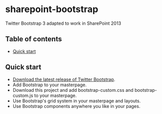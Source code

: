 sharepoint-bootstrap
====================

Twitter Bootstrap 3 adapted to work in SharePoint 2013



## Table of contents

 - [Quick start](#quick-start)


## Quick start

- [Download the latest release of Twitter Bootstrap](http://getbootstrap.com/).
- Add Bootstrap to your masterpage.
- Download this project and add bootstrap-custom.css and bootstrap-custom.js to your masterpage.
- Use Bootstrap's grid system in your masterpage and layouts.
- Use Bootstrap components anywhere you like in your pages.





